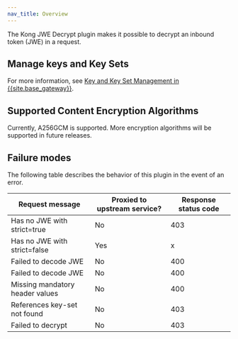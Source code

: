 ```yaml
---
nav_title: Overview
---
```


The Kong JWE Decrypt plugin makes it possible to decrypt an inbound token (JWE) in a request.

## Manage keys and Key Sets

For more information, see [Key and Key Set Management in {{site.base_gateway}}](/gateway/latest/reference/key-management/).


## Supported Content Encryption Algorithms

Currently, A256GCM is supported. More encryption algorithms will be supported in future releases.


## Failure modes

The following table describes the behavior of this plugin in the event of an error.

| Request message                | Proxied to upstream service? | Response status code |
| --------                       | ---------------------------- |--------------------- |
| Has no JWE with strict=true    | No                           | 403                  |
| Has no JWE with strict=false   | Yes                          | x                    |
| Failed to decode JWE           | No                           | 400                  |
| Failed to decode JWE           | No                           | 400                  |
| Missing mandatory header values| No                           | 400                  |
| References key-set not found   | No                           | 403                  |
| Failed to decrypt              | No                           | 403                  |
